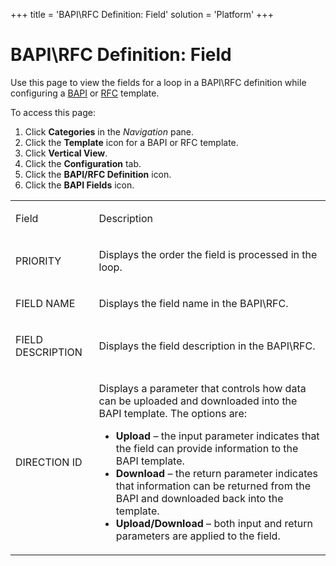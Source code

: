 +++
title = 'BAPI\\RFC Definition: Field'
solution = 'Platform'
+++

# BAPI\\RFC Definition: Field

<div class="use">

Use this page to view the fields for a loop in a BAPI\\RFC definition
while configuring a
[BAPI](../Use_Cases/Configure_a_BAPI_Template) or
[RFC](../Use_Cases/Configure_a_RFC_Template) template.

</div>

To access this page:

1.  Click **Categories** in the *Navigation* pane.
2.  Click the **Template** icon for a BAPI or RFC template.
3.  Click **Vertical View**.
4.  Click the **Configuration** tab.
5.  Click the **BAPI/RFC Definition** icon.
6.  Click the **BAPI Fields** icon.

<table>
<tbody>
<tr class="odd">
<td><p>Field</p></td>
<td><p>Description</p></td>
</tr>
<tr class="even">
<td><p>PRIORITY</p></td>
<td><p>Displays the order the field is processed in the loop.</p></td>
</tr>
<tr class="odd">
<td><p>FIELD NAME</p></td>
<td><p>Displays the field name in the BAPI\RFC.</p></td>
</tr>
<tr class="even">
<td><p>FIELD DESCRIPTION</p></td>
<td><p>Displays the field description in the BAPI\RFC.</p></td>
</tr>
<tr class="odd">
<td><p>DIRECTION ID</p></td>
<td><p>Displays a parameter that controls how data can be uploaded and downloaded into the BAPI template. The options are:</p>
<ul>
<li><strong>Upload</strong> – the input parameter indicates that the field can provide information to the BAPI template.</li>
<li><strong>Download</strong> – the return parameter indicates that information can be returned from the BAPI and downloaded back into the template.</li>
<li><strong>Upload/Download</strong> – both input and return parameters are applied to the field.</li>
</ul></td>
</tr>
</tbody>
</table>
